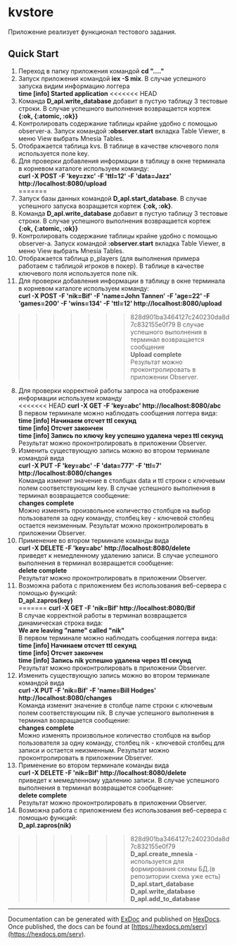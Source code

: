# kvstore

Приложение реализует функционал тестового задания.

## Quick Start

1. Переход в папку приложения командой **cd "...."**
2. Запуск приложения командой **iex -S mix**. В случае успешного запуска видим информацию логгера  
  **time [info] Started application**
<<<<<<< HEAD
4. Команда **D_apl.write_database** добавит в пустую таблицу 3 тестовые строки. В случае успешного выполнения возвращается кортеж  
  **{:ok, {:atomic, :ok}}**
5. Контролировать содержание таблицы крайне удобно с помощью observer-а. Запуск командой **:observer.start** вкладка Table Viewer, в меню View выбрать Mnesia Tables.
6. Отображается таблица kvs. В таблице в качестве ключевого поля используется поле key.
7. Для проверки добавления информации в таблицу в окне терминала в корневом каталоге используем команду:  
  **curl -X POST -F 'key=zxc' -F 'ttl=12' -F 'data=Jazz' http://localhost:8080/upload**  
=======
3. Запуск базы данных командой **D_apl.start_database**. В случае успешного запуска возращается кортеж **{:ok, :ok}**.
4. Команда **D_apl.write_database** добавит в пустую таблицу 3 тестовые строки. В случае успешного выполнения возвращается кортеж  
  **{:ok, {:atomic, :ok}}**
5. Контролировать содержание таблицы крайне удобно с помощью observer-а. Запуск командой **:observer.start** вкладка Table Viewer, в меню View выбрать Mnesia Tables.
6. Отображается таблица p_players (для выполнения примера работаем с таблицой игроков в покер). В таблице в качестве ключевого поля используется поле nik.
7. Для проверки добавления информации в таблицу в окне терминала в корневом каталоге используем команду:  
  **curl -X POST -F 'nik=Bif' -F 'name=John Tannen' -F 'age=22' -F 'games=200' -F 'wins=134' -F 'ttl=12' http://localhost:8080/upload**  
>>>>>>> 828d901ba3464127c240230da8d7c832155e0f79
  В случае успешного выполнения в терминал возвращается сообщение  
  **Upload complete**  
  Результат можно проконтролировать в приложении Observer.
8. Для проверки корректной работы запроса на отображение информации используем команду  
<<<<<<< HEAD
  **curl -X  GET -F 'key=abc' http://localhost:8080/abc**  
  В первом терминале можно наблюдать сообщения логгера вида:  
			**time [info] Начинаем отсчет ttl секунд**    
			**time [info] Отсчет закончен**  
			**time [info] Запись по ключу key успешно удалена через ttl секунд**  
			Результат можно проконтролировать в приложении Observer.
9. Изменить существующую запись можно во втором терминале командой вида  
  **curl -X  PUT -F 'key=abc' -F 'data=777' -F 'ttl=7' http://localhost:8080/changes**  
  Команда изменит значение в столбцах data и ttl строки с ключевым полем соответствующим key.  В случае успешного выполнения в терминал возвращается сообщение:  
  **changes complete**  
  Можно изменять произвольное количество столбцов на выбор пользователя за одну команду, столбец key - ключевой столбец остается неизменным. Результат можно проконтролировать в приложении Observer.
10. Применение во втором терминале команды вида   
  **curl -X DELETE -F 'key=abc' http://localhost:8080/delete**    
   приведет к немедленному удалению записи. В случае успешного выполнения в терминал возвращается сообщение:  
      **delete complete**  
      Результат можно проконтролировать в приложении Observer.
11. Возможна работа с приложением без использования веб-сервера с помощью функций:  
  **D_apl.zapros(key)**  
=======
  **curl -X  GET -F 'nik=Bif' http://localhost:8080/Bif**  
  В случае корректной работы в терминал возвращается динамическая строка вида:  
  **We are leaving "name" called "nik"**  
  В первом терминале можно наблюдать сообщения логгера вида:  
			**time [info] Начинаем отсчет ttl секунд**    
			**time [info] Отсчет закончен**  
			**time [info] Запись nik успешно удалена через ttl секунд**  
			Результат можно проконтролировать в приложении Observer.
9. Изменить существующую запись можно во втором терминале командой вида  
  **curl -X  PUT -F 'nik=Bif' -F 'name=Bill Hodges' http://localhost:8080/changes**  
  Команда изменит значение в столбце name строки с ключевым полем соответствующим nik.  В случае успешного выполнения в терминал возвращается сообщение:  
  **changes complete**  
  Можно изменять произвольное количество столбцов на выбор пользователя за одну команду, столбец nik - ключевой столбец для записи и остается неизменным. Результат можно проконтролировать в приложении Observer.
10. Применение во втором терминале команды вида   
  **curl -X DELETE -F 'nik=Bif' http://localhost:8080/delete**    
   приведет к мемедленному удалению записи. В случае успешного выполнения в терминал возвращается сообщение:  
      **delete complete**  
      Результат можно проконтролировать в приложении Observer.
11. Возможна работа с приложением без использования веб-сервера с помощью функций:  
  **D_apl.zapros(nik)**  
>>>>>>> 828d901ba3464127c240230da8d7c832155e0f79
  **D_apl.create_mnesia**  - используется для формирования схемы БД.(в репозитории схема уже есть)
  **D_apl.start_database**  
  **D_apl.write_database**  
  **D_apl.add_to_database**
***
Documentation can be generated with [ExDoc](https://github.com/elixir-lang/ex_doc)
and published on [HexDocs](https://hexdocs.pm). Once published, the docs can
be found at [https://hexdocs.pm/serv](https://hexdocs.pm/serv).
